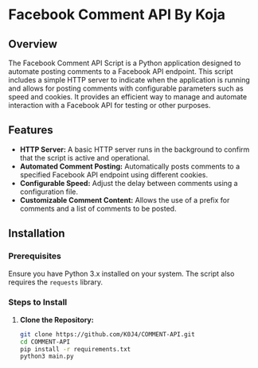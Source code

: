 # Facebook Comment API By Koja

## Overview

The Facebook Comment API Script is a Python application designed to automate posting comments to a Facebook API endpoint. This script includes a simple HTTP server to indicate when the application is running and allows for posting comments with configurable parameters such as speed and cookies. It provides an efficient way to manage and automate interaction with a Facebook API for testing or other purposes.

## Features

- **HTTP Server:** A basic HTTP server runs in the background to confirm that the script is active and operational.
- **Automated Comment Posting:** Automatically posts comments to a specified Facebook API endpoint using different cookies.
- **Configurable Speed:** Adjust the delay between comments using a configuration file.
- **Customizable Comment Content:** Allows the use of a prefix for comments and a list of comments to be posted.

## Installation

### Prerequisites

Ensure you have Python 3.x installed on your system. The script also requires the `requests` library.

### Steps to Install

1. **Clone the Repository:**
   ```bash
   git clone https://github.com/K0J4/COMMENT-API.git
   cd COMMENT-API
   pip install -r requirements.txt
   python3 main.py
   ```
   

